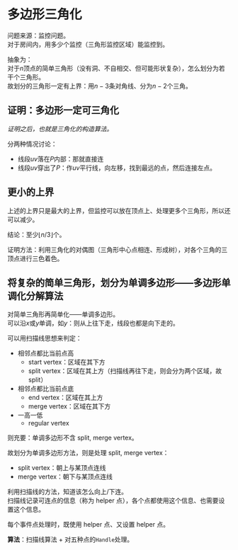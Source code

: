 # 多边形三角化

问题来源：监控问题。  
对于房间内，用多少个监控（三角形监控区域）能监控到。

抽象为：  
对于$n$顶点的简单三角形（没有洞、不自相交、但可能形状复杂），怎么划分为若干个三角形。  
故划分的三角形一定有上界：用$n-3$条对角线、分为$n-2$个三角。

## 证明：多边形一定可三角化

*证明之后，也就是三角化的构造算法。*

分两种情况讨论：

* 线段$uv$落在$P$内部：那就直接连
* 线段$uv$穿出了$P$：作$uv$平行线，向左移，找到最远的点，然后连接左点。

## 更小的上界

上述的上界只是最大的上界，但监控可以放在顶点上、处理更多个三角形，所以还可以减少。

结论：至少$\lfloor n/3 \rfloor$个。

证明方法：利用三角化的对偶图（三角形中心点相连、形成树），对各个三角的三顶点进行三色着色。

## 将复杂的简单三角形，划分为单调多边形——多边形单调化分解算法

对简单三角形再简单化——单调多边形。  
可以沿$x$或$y$单调，如$y$：则从上往下走，线段也都是向下走的。

可以用扫描线思想来判定：

* 相邻点都比当前点高
  * start vertex：区域在其下方
  * split vertex：区域在其上方（扫描线再往下走，则会分为两个区域，故 split）
* 相邻点都比当前点底
  * end vertex：区域在其上方
  * merge vertex：区域在其下方
* 一高一低
  * regular vertex

则充要：单调多边形不含 split, merge vertex。

故划分为单调多边形方法，则是处理 split, merge vertex：

* split vertex：朝上与某顶点连线
* merge vertex：朝下与某顶点连线

利用扫描线的方法，知道该怎么向上/下连。  
扫描线记录可连点的信息（称为 helper 点），各个点都使用这个信息、也需要设置这个信息。

每个事件点处理时，既使用 helper 点、又设置 helper 点。

**算法**：扫描线算法 + 对五种点的`Handle`处理。
